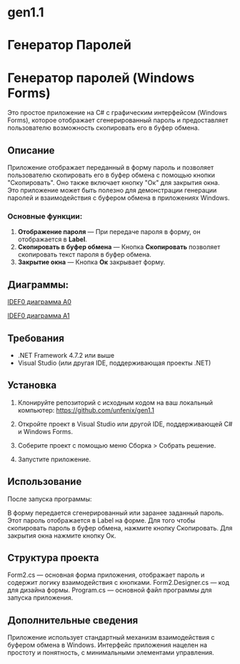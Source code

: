 # gen1.1
# Генератор Паролей
# Генератор паролей (Windows Forms)

Это простое приложение на C# с графическим интерфейсом (Windows Forms), которое отображает сгенерированный пароль и предоставляет пользователю возможность скопировать его в буфер обмена.

## Описание

Приложение отображает переданный в форму пароль и позволяет пользователю скопировать его в буфер обмена с помощью кнопки "Скопировать". Оно также включает кнопку "Ок" для закрытия окна. Это приложение может быть полезно для демонстрации генерации паролей и взаимодействия с буфером обмена в приложениях Windows.

### Основные функции:
1. **Отображение пароля** — При передаче пароля в форму, он отображается в **Label**.
2. **Скопировать в буфер обмена** — Кнопка **Скопировать** позволяет скопировать текст пароля в буфер обмена.
3. **Закрытие окна** — Кнопка **Ок** закрывает форму.
## Диаграммы:
[IDEF0 диаграмма A0](https://viewer.diagrams.net/?tags=%7B%7D&lightbox=1&highlight=0000ff&edit=_blank&layers=1&nav=1&title=gen1.png#R%3Cmxfile%3E%3Cdiagram%20name%3D%22%D0%A1%D1%82%D1%80%D0%B0%D0%BD%D0%B8%D1%86%D0%B0%20%E2%80%94%201%22%20id%3D%22uUIk1onNlPaJ4hzw-T1V%22%3E5VlNc5swEP01HNsBBBiOxh9JD20z4%2Bm0PWUYoxg1GDlCjk1%2FfQVIIAmcOI7teFwfNNLTSqB9%2B1ZCNsBoub0h0Sr5imOYGrYZbw0wNmzb8zxWlkBRA47t1MCCoLiGrBaYob%2BQgyZH1yiGuWJIMU4pWqngHGcZnFMFiwjBG9XsAafqU1fRAnaA2TxKu%2BhPFNOkRn170OK3EC0S8WTLC%2BqeZSSM%2BUryJIrxRoLAxAAjgjGta8vtCKal74Rf6nHTHb3NixGY0X0GTLPMXT%2FZ3%2B6%2FW7ezp%2FsfAKfWJz7Lc5Su%2BYKNsWkMrbIMQVW6VTkWdcvwzaruS%2FVJVVZjQ7PC7aocsbkrcCp1yUNCYVZ5iBbC7QSvsxiWb24aINwkiMLZKpqXvRsWZwxL6DJlLYtVu54Qy4KEwq0Ecc%2FcQLyElBTMhPfaDmeJh6k94O1NS3pjk8iEC8OIB9qimbvlglU4HW%2Bgxu1So3sJZvGwjHHWmqdRnqO56hjVizvdBGNFA10nSU5we3wgMALTiKJnVTl9fuFPuMOIvUnDgWWrHABPc22O12QO%2BSg50rWJdDI7E9GILCDtTFTR1Cz7cOYGvaIKHBHxtXgaUZn7iWTaoZ%2FFNmMgzCnBj3CEU0wYnuGMdYdRihZZGReMbMjw8AGlqWYjRUqpFMSy3pAPW6I4Lh%2FTK709w2p%2F9XWYB131NTZy5IFTic8%2FtviYc0jxq2x89gaWAH5XgGn6AhhvZftxIbfuIEFsdSWbLzu%2BDu%2FXs%2F6F6N4xVfatQ3Xv6GGk5%2BYdumc0RoVktioN8lNkhqA%2FM4SS2IGUH4ad%2FKBlBiAhdTkSJcPD680YjuWo%2B7XZzRjeOROGOK8eMWNsEa0TRhAEvF3nC9fxebtNF2WjkBp7J4tLSQK%2Bpl03KNfd%2Fg5LCZ75sUcBq%2F%2BAHbz1PHw1wnV1Qnq2%2BvMK1z7hVu%2FKG731yiZ%2F6RIFgUqd6xy4T%2BsTOfpEpxYleEGUweR6xQd8dddsku4ZxBff%2Ftk%2BZjfWKH9ePuRf1sldseq7fjia9gAA2jGbnRkOPmZrGnzHufvD5Gsf6ZjdHKvFRMHJ5NsbND0Ju9Rt80ld3z7Jt1WsdKS7rKBCrIvWeUfUPRG3%2BzbLVRk65%2Bm4l7KehHs8nTu2ssuyz%2BnXdtr%2FSueHb9PaNVrznX4mnTu9Oh8yh4Arlq6WXE%2B4RbNm%2B%2B9DTVr7Fw6Y%2FAM%3D%3C%2Fdiagram%3E%3C%2Fmxfile%3E)

[IDEF0 диаграмма А1](https://viewer.diagrams.net/?tags=%7B%7D&lightbox=1&highlight=0000ff&edit=_blank&layers=1&nav=1&title=gen2.png#R%3Cmxfile%3E%3Cdiagram%20name%3D%22%D0%A1%D1%82%D1%80%D0%B0%D0%BD%D0%B8%D1%86%D0%B0%20%E2%80%94%201%22%20id%3D%22sujONSz3A7YOonvKzMDq%22%3E7Vpbs5s2EP41fowHSVwf8a15SDuZOZ1J2zfG6NikGDmAY7u%2FvgIJ0AVsH8eYhlM%2FaNAiyZK%2B3dW3KyZovjv9kgb77a8kxPEEGuFpghYTCB0H0bIQnJnA9CATbNIoZCLQCF6ifzAXGlx6iEKcSQ1zQuI82svCNUkSvM4lWZCm5Cg3eyWx%2FK%2F7YIM1wcs6iHXplyjMt0zqQqeRf8TRZlv9M7A99mYXVI35SrJtEJKjIELLCZqnhOTsaXea47jYu2pfWL9Vx9t6YilO8ls64JfE%2Fz1%2B9VDy9bf1xy949W3x1wfA15Hl52rFOKQbwKskzbdkQ5IgXjbSWUoOSYiLYQ1aa9p8ImRPhYAKv%2BI8P3M0g0NOqGib72L%2Bls44Pf%2FB%2B5eVP4vK1Kqqi5P4cnHmNTbXYoKde8BFGTmka3xp4VyXgnSD80vtQA0VVXFMdphOiHZMcRzk0Xd5IgFXtk3drsGDPnBI3gIPG%2Fd7EB%2F4P03oRvigKGfLsnTK0ixLoywXZemWpUV7C1X6CkxcyF8Vz0ZZmpWEll4pAXxAVTtk7I%2FbKMcv%2B6Dc6iN1ADLOfPY4zfHpMmL6BlcdTD4H7j9AZU7HxhqBwWVbwRI9oydMoI6JZkJJ6Be%2Bh9bWcZBl0VreF3kTG2uYQtEewBVrKGufcRrRdeH0zSZyXfXbgRE23mrZ90p2s4Hwf%2FhMIjrBBndbxh26Cp7Mwnkv0e0pAyGoDASVgdg%2BaAOVulEv%2B351QT2qi%2Bu4osJ8MKYGsPvUmqG0ASogmncqAwTe1BN%2FZrtzeZJumD3qBrI01YDv2qE41kNUSPUntaN6ks5YrZTAmwmUAAknvl%2Bd44wGrKpDX2xcS1g5r0oqn2kKSY9yCswsy1PyN56TmBSKkpCkIIZBHG2SQlOpahQKNHuN4lhpI%2BhuQQwiSrV93m0XhWFJMNtohazoj2AWQAbS1omF3aKOqC9eYbcC64vIOBpWNRNktI6WjgT%2BaNGrcfiPoOf05spL1y05c2Nqmug9%2B3I1JlBd8M10QCGZwHmuL3fbfbkrhHQsSluN15BVLNHAhuy1Y2IKbtURHLDH42p2vnqrslyOFy4tLhsaL3hLgNV%2FSut213o9NXWrD2YrHSw3dTE5JRKTmn3qWaoFZ5lFaWm4XUkvBdmepXxfo1OB3SP0u5PeC%2Frtteh3b%2Bkm0BIkFj5GdEIKqy%2FTd3du%2BWgclXa2D%2B2oQMtp%2F7BoH0ApdUgpo%2BGMMRGELAVV407qRweaml67qV9hfxSh4Cw02xcNMk0%2FHsAPQQcZWQnxuymk9JXEPn22ZSqp3w6M1fyRoygKGJqnGI82%2F5%2FNVuuj9Q5blQaqJ%2FikMA12MB1T4jhN6qzmO6JVLqXjeLx2Z8kpdegMbXctebWfOz74YdrfbmW2p1iZaT3XymD7YbcUDrhlFVsoaVC7%2B4Crrr%2F5gy%2BMs6paKilxeO0yfVU1UDrOOpI1z740N10FSkM3widfmndEMZd3cj5eP2kC5erRHdpPtmSw7ze%2FOsgsU2Q3mc2IwbaVqyY4OBl9eCx66%2Fk2FBm1FAjQvXcG6kCaz%2Bz7mOyICd%2F%2Bgdf%2FV8KqnVpK8g8NbafVwO%2FXTsG932loA3neU%2B0UdQSNSDM6MVacXSOyvvBKZLG%2BZq015X3Up5%2BjNXNg9WbmtNp84c1Uq%2FlMHi3%2FBQ%3D%3D%3C%2Fdiagram%3E%3C%2Fmxfile%3E)
## Требования

- .NET Framework 4.7.2 или выше
- Visual Studio (или другая IDE, поддерживающая проекты .NET)

## Установка

1. Клонируйте репозиторий с исходным кодом на ваш локальный компьютер: https://github.com/unfenix/gen1.1
   
2. Откройте проект в Visual Studio или другой IDE, поддерживающей C# и Windows Forms.

3. Соберите проект с помощью меню Сборка > Собрать решение.

4. Запустите приложение.

## Использование

После запуска программы:

В форму передается сгенерированный или заранее заданный пароль.
Этот пароль отображается в Label на форме.
Для того чтобы скопировать пароль в буфер обмена, нажмите кнопку Скопировать.
Для закрытия окна нажмите кнопку Ок.

## Структура проекта

Form2.cs — основная форма приложения, отображает пароль и содержит логику взаимодействия с кнопками.
Form2.Designer.cs — код для дизайна формы.
Program.cs — основной файл программы для запуска приложения.

## Дополнительные сведения

Приложение использует стандартный механизм взаимодействия с буфером обмена в Windows.
Интерфейс приложения нацелен на простоту и понятность, с минимальными элементами управления.

